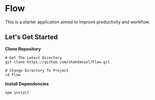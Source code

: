 Flow
===

This is a starter application aimed to improve productivity and workflow.

Let's Get Started
------

**Clone Repository**
```
# Get The Latest Directory
git clone https://github.com/shakdaniel/Flow.git

# Change Directory To Project
cd Flow
```
**Install Dependencies**
```
npm install
```
